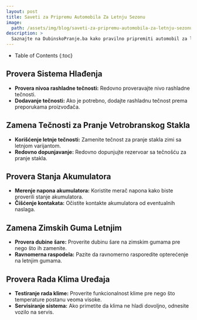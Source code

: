 ```yaml
---
layout: post
title: Saveti za Pripremu Automobila Za Letnju Sezonu
image: 
  path: /assets/img/blog/saveti-za-pripremu-automobila-za-letnju-sezonu_dubinsko-pranje-ba.png
description: >
  Saznajte na DubinskoPranje.ba kako pravilno pripremiti automobil za letnje uslove. Saveti za proveru sistema hlađenja, zamenu tečnosti i očuvanje optimalne radne temperature.
---
```



- Table of Contents
{:toc}


## Provera Sistema Hlađenja

- **Provera nivoa rashladne tečnosti:** Redovno proveravajte nivo rashladne tečnosti.
- **Dodavanje tečnosti:** Ako je potrebno, dodajte rashladnu tečnost prema preporukama proizvođača.

## Zamena Tečnosti za Pranje Vetrobranskog Stakla

- **Korišćenje letnje tečnosti:** Zamenite tečnost za pranje stakla zimi sa letnjom varijantom.
- **Redovno dopunjavanje:** Redovno dopunjujte rezervoar sa tečnošću za pranje stakla.

## Provera Stanja Akumulatora

- **Merenje napona akumulatora:** Koristite merač napona kako biste proverili stanje akumulatora.
- **Čišćenje kontakata:** Očistite kontakte akumulatora od eventualnih naslaga.

## Zamena Zimskih Guma Letnjim

- **Provera dubine šare:** Proverite dubinu šare na zimskim gumama pre nego što ih zamenite.
- **Ravnomerna raspodela:** Pazite da ravnomerno rasporedite opterećenje na letnjim gumama.

## Provera Rada Klima Uređaja

- **Testiranje rada klime:** Proverite funkcionalnost klime pre nego što temperature postanu veoma visoke.
- **Servisiranje sistema:** Ako primetite da klima ne hladi dovoljno, odnesite vozilo na servis.